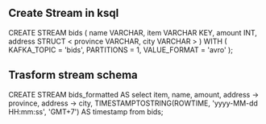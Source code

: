 ## Create Stream in ksql
CREATE STREAM bids (
  name VARCHAR,
  item VARCHAR KEY,
  amount INT, 
  address STRUCT <
    province VARCHAR, 
    city VARCHAR >
) WITH (
  KAFKA_TOPIC = 'bids',
  PARTITIONS = 1,
  VALUE_FORMAT = 'avro'
);

## Trasform stream schema
CREATE STREAM bids_formatted AS
select item,
       name,
       amount,
       address -> province, 
       address -> city,
       TIMESTAMPTOSTRING(ROWTIME, 'yyyy-MM-dd HH:mm:ss', 'GMT+7') AS timestamp 
from bids;